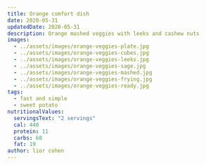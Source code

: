 ```yaml
---
title: Orange comfort dish
date: 2020-05-31
updatedDate: 2020-05-31
description: Orange mashed veggies with leeks and cashew nuts
images:
  - ../assets/images/orange-veggies-plate.jpg
  - ../assets/images/orange-veggies-cubes.jpg
  - ../assets/images/orange-veggies-leeks.jpg
  - ../assets/images/orange-veggies-sage.jpg
  - ../assets/images/orange-veggies-mashed.jpg
  - ../assets/images/orange-veggies-frying.jpg
  - ../assets/images/orange-veggies-ready.jpg
tags:
  - fast and simple
  - sweet potato
nutritionalValues:
  servingsText: "2 servings"
  cal: 440
  protein: 11
  carbs: 60
  fat: 19
author: lior cohen
---
```


<PrintView fileName="orange-comfort-dish"/>
